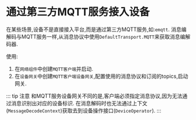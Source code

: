 # 通过第三方MQTT服务接入设备

在某些场景,设备不是直接接入平台,而是通过第三方MQTT服务,如:`emqtt`.
消息编解码与MQTT服务一样,从消息协议中使用`DefaultTransport.MQTT`来获取消息编解码器.

使用:

1. 在`网络组件`中创建`MQTT客户端`并启动.
2. 在`设备网关`中创建`MQTT客户端设备网关`,配置使用的消息协议和订阅的topics,启动网关.

::: tip 注意
和MQTT服务设备网关不同的是,客户端必须指定消息协议,因为无法通过消息识别出对应的设备标识.
在消息解码时也无法通过上下文(`MessageDecodeContext`)获取去到设备操作接口(`DeviceOperator`).
:::
